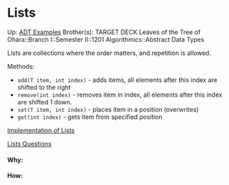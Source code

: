 # Lists

Up: [ADT Examples](adt_examples)
Brother(s):
TARGET DECK
Leaves of the Tree of Ohara::Branch I::Semester II::1201 Algorithmics::Abstract Data Types

Lists are collections where the order matters, and repetition is allowed.

Methods:
 - `add(T item, int index)` - adds items, all elements after this index are shifted to the right
 - `remove(int index)` - removes item in index, all elements after this index are shifted 1 down.
 - `set(T item, int index)` - places item in a position (overwrites)
 - `get(int index)` - gets item from specified position

[Implementation of Lists](implementation_of_lists)

[Lists Questions](lists_questions)




































#### Why:
#### How:









